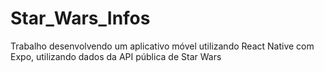 # Star_Wars_Infos
Trabalho desenvolvendo um aplicativo móvel utilizando React Native com Expo, utilizando dados da API pública de Star Wars
